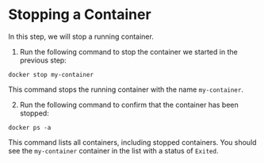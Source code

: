 # Stopping a Container

In this step, we will stop a running container.

1. Run the following command to stop the container we started in the previous step:

```
docker stop my-container
```

This command stops the running container with the name `my-container`.

2. Run the following command to confirm that the container has been stopped:

```
docker ps -a
```

This command lists all containers, including stopped containers. You should see the `my-container` container in the list with a status of `Exited`.
